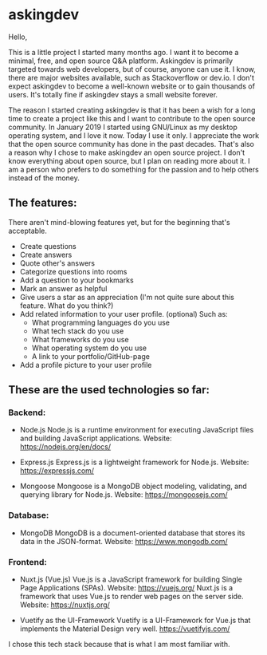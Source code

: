 # askingdev

Hello,

This is a little project I started many months ago.
I want it to become a minimal, free, and open source Q&A platform.
Askingdev is primarily targeted towards web developers, but of course, anyone can use it.
I know, there are major websites available, such as Stackoverflow or dev.io.
I don't expect askingdev to become a well-known website or to gain thousands of users.
It's totally fine if askingdev stays a small website forever.

The reason I started creating askingdev is that it has been a wish for a long time to create a project like this and I want to contribute to the open source community. In January 2019 I started using GNU/Linux as my desktop operating system, and I love it now. Today I use it only. I appreciate the work that the open source community has done in the past decades. That's also a reason why I chose to make askingdev an open source project. I don't know everything about open source, but I plan on reading more about it. 
I am a person who prefers to do something for the passion and to help others instead of the money.

## The features:
There aren't mind-blowing features yet, but for the beginning that's acceptable.

- Create questions
- Create answers
- Quote other's answers
- Categorize questions into rooms
- Add a question to your bookmarks
- Mark an answer as helpful
- Give users a star as an appreciation (I'm not quite sure about this feature. What do you think?)
- Add related information to your user profile. (optional) Such as:
  - What programming languages do you use
  - What tech stack do you use
  - What frameworks do you use
  - What operating system do you use
  - A link to your portfolio/GitHub-page
- Add a profile picture to your user profile

## These are the used technologies so far:
### Backend:
- Node.js
Node.js is a runtime environment for executing JavaScript files and building JavaScript applications.
Website: https://nodejs.org/en/docs/

- Express.js
Express.js is a lightweight framework for Node.js.
Website: https://expressjs.com/

- Mongoose
Mongoose is a MongoDB object modeling, validating, and querying library for Node.js.
Website: https://mongoosejs.com/

### Database:
- MongoDB
MongoDB is a document-oriented database that stores its data in the JSON-format.
Website: https://www.mongodb.com/

### Frontend:
- Nuxt.js (Vue.js)
Vue.js is a JavaScript framework for building Single Page Applications (SPAs).
Website: https://vuejs.org/
Nuxt.js is a framework that uses Vue.js to render web pages on the server side.
Website: https://nuxtjs.org/

- Vuetify as the UI-Framework
Vuetify is a UI-Framework for Vue.js that implements the Material Design very well.
https://vuetifyjs.com/

I chose this tech stack because that is what I am most familiar with.

